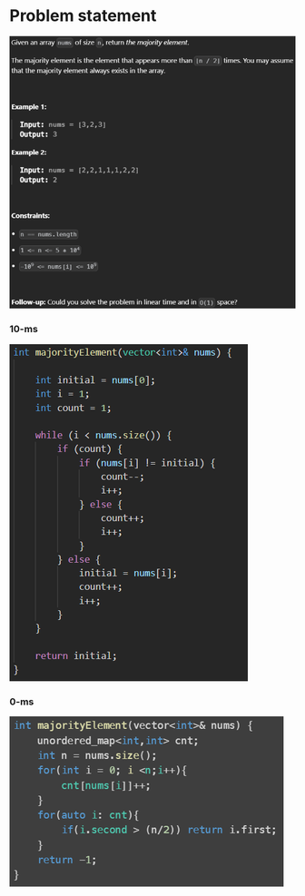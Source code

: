 # Problem statement

![alt text](image-10.png)

### 10-ms

![alt text](image-9.png)

### 0-ms

![alt text](image-11.png)